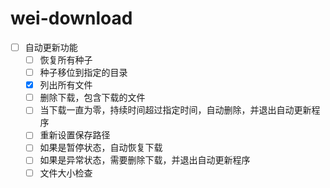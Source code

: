 # wei-download

- [ ] 自动更新功能
    - [ ] 恢复所有种子
    - [ ] 种子移位到指定的目录
    - [x] 列出所有文件
    - [ ] 删除下载，包含下载的文件
    - [ ] 当下载一直为零，持续时间超过指定时间，自动删除，并退出自动更新程序
    - [ ] 重新设置保存路径
    - [ ] 如果是暂停状态，自动恢复下载
    - [ ] 如果是异常状态，需要删除下载，并退出自动更新程序
    - [ ] 文件大小检查